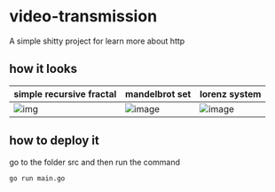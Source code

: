 # video-transmission
A simple shitty project for learn more about http

## how it looks
|simple recursive fractal|mandelbrot set| lorenz system|
|--|--|--|
|![img](https://user-images.githubusercontent.com/66473662/123876111-6bfe7e00-d900-11eb-9531-58a9197c1d4a.png)|![image](https://user-images.githubusercontent.com/66473662/123876138-7882d680-d900-11eb-9067-8f5bbb46a487.png)|![image](https://user-images.githubusercontent.com/66473662/123876168-80427b00-d900-11eb-8009-3b50915f15e9.png)|

## how to deploy it

go to the folder src and then run the command 
```
go run main.go
```
